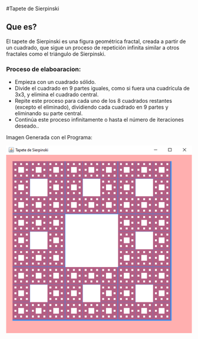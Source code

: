 #Tapete de Sierpinski
<h2>Que es?</h2>
<div>
    <p>El tapete de Sierpinski es una figura geométrica fractal, creada a partir de un cuadrado, que sigue un proceso de repetición infinita similar a otros fractales como el triángulo de Sierpinski.</p>

<div> 
    <h3>Proceso de elaboaracion:</h3>
    <ul>
        <li>Empieza con un cuadrado sólido.</li>
        <li>Divide el cuadrado en 9 partes iguales, como si fuera una cuadrícula de 3x3, y elimina el cuadrado central.</li>
        <li>Repite este proceso para cada uno de los 8 cuadrados restantes (excepto el eliminado), dividiendo cada cuadrado en 9 partes y eliminando su parte central.</li>
        <li>Continúa este proceso infinitamente o hasta el número de iteraciones deseado..</li>
    </ul>
</div>
<div>
<p>Imagen Generada con el Programa:</p>
<img src = "images/Tapete_de_Sierpinski.png"></img>
</div>
</div>
